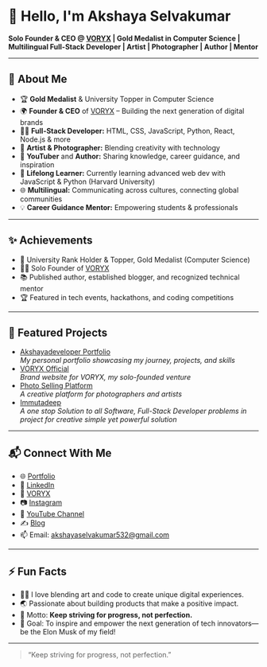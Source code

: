 # 👋 Hello, I'm Akshaya Selvakumar

**Solo Founder & CEO @ [VORYX](https://voryx.akshayaselvakumar.org) | Gold Medalist in Computer Science | Multilingual Full-Stack Developer | Artist | Photographer | Author | Mentor**

---

## 🚀 About Me

- 🏆 **Gold Medalist** & University Topper in Computer Science  
- 🌍 **Founder & CEO** of [VORYX](https://voryx.akshayaselvakumar.org) – Building the next generation of digital brands  
- 🧑‍💻 **Full-Stack Developer:** HTML, CSS, JavaScript, Python, React, Node.js & more  
- 🎨 **Artist & Photographer:** Blending creativity with technology  
- 🎥 **YouTuber** and **Author:** Sharing knowledge, career guidance, and inspiration  
- 🌱 **Lifelong Learner:** Currently learning advanced web dev with JavaScript & Python (Harvard University)  
- 🌐 **Multilingual:** Communicating across cultures, connecting global communities  
- 💡 **Career Guidance Mentor:** Empowering students & professionals

---

## ✨ Achievements

- 🥇 University Rank Holder & Topper, Gold Medalist (Computer Science)
- 👨‍🎓 Solo Founder of [VORYX](https://voryx.akshayaselvakumar.org)
- 📚 Published author, established blogger, and recognized technical mentor
- 🏆 Featured in tech events, hackathons, and coding competitions

---

## 🌟 Featured Projects

- [Akshayadeveloper Portfolio](https://github.com/Akshayadeveloper/AkshayaDeveloper-Portfolio)  
  _My personal portfolio showcasing my journey, projects, and skills_
- [VORYX Official](https://github.com/Akshayadeveloper/VORYXofficial-)  
  _Brand website for VORYX, my solo-founded venture_
- [Photo Selling Platform](https://github.com/Akshayadeveloper/Photo-selling)  
  _A creative platform for photographers and artists_
- [Immutadeep](https://github.com/Akshayadeveloper/immutadeep)  
  _A one stop Solution to all Software, Full-Stack Developer problems in project for creative simple yet powerful solution_

---

## 📬 Connect With Me

- 🌐 [Portfolio](https://www.akshayaselvakumar.com)
- 💼 [LinkedIn](https://linkedin.com/in/akshaya-s-5b3461278)
- 🏢 [VORYX](https://voryx.akshayaselvakumar.org)
- 📷 [Instagram](https://www.instagram.com/voryx.official/) <!-- Add if you want -->
- 🎥 [YouTube Channel](https://www.youtube.com/@Akshayadeveloper) <!-- Add if you want -->
- ✍️ [Blog](https://akshayadeveloper.blogspot.com/) <!-- Add if you want -->
- 📫 Email: akshayaselvakumar532@gmail.com

---

## ⚡ Fun Facts

- 🧑‍🎨 I love blending art and code to create unique digital experiences.
- 🌏 Passionate about building products that make a positive impact.
- 🎯 Motto: **Keep striving for progress, not perfection.**
- 🚀 Goal: To inspire and empower the next generation of tech innovators—be the Elon Musk of my field!

---

> “Keep striving for progress, not perfection.”  
 
